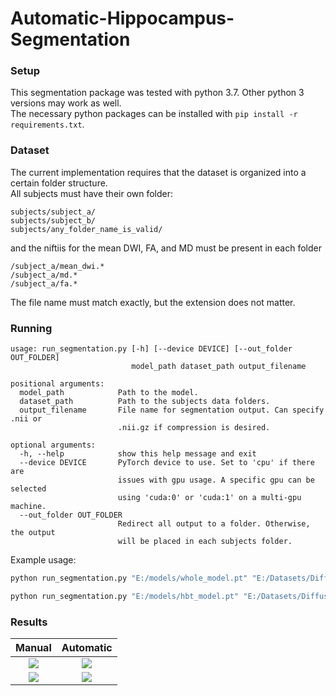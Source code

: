# Automatic-Hippocampus-Segmentation

### Setup
This segmentation package was tested with python 3.7. Other python 3 versions may work as well.  
The necessary python packages can be installed with `pip install -r requirements.txt`.

### Dataset
The current implementation requires that the dataset is organized into a certain folder structure.  
All subjects must have their own folder:
```
subjects/subject_a/
subjects/subject_b/
subjects/any_folder_name_is_valid/
```
and the niftiis for the mean DWI, FA, and MD must be present in each folder

```
/subject_a/mean_dwi.*
/subject_a/md.*
/subject_a/fa.*
```
The file name must match exactly, but the extension does not matter.

### Running

```
usage: run_segmentation.py [-h] [--device DEVICE] [--out_folder OUT_FOLDER]
                           model_path dataset_path output_filename
                           
positional arguments:
  model_path            Path to the model.
  dataset_path          Path to the subjects data folders.
  output_filename       File name for segmentation output. Can specify .nii or
                        .nii.gz if compression is desired.

optional arguments:
  -h, --help            show this help message and exit
  --device DEVICE       PyTorch device to use. Set to 'cpu' if there are
                        issues with gpu usage. A specific gpu can be selected
                        using 'cuda:0' or 'cuda:1' on a multi-gpu machine.
  --out_folder OUT_FOLDER
                        Redirect all output to a folder. Otherwise, the output
                        will be placed in each subjects folder.

```
Example usage:
```bash
python run_segmentation.py "E:/models/whole_model.pt" "E:/Datasets/Diffusion_MRI/Subjects/" whole_pred.nii.gz
```

```bash
python run_segmentation.py "E:/models/hbt_model.pt" "E:/Datasets/Diffusion_MRI/Subjects/" hbt_pred.nii.gz --out_folder "E:/Datasets/Diffusion_MRI/HBT_Predictions/"
```

### Results
Manual                     | Automatic
:-------------------------:|:-------------------------:
![](https://github.com/efirdc/Automatic-Hippocampus-Segmentation/blob/master/results/ab300_009/whole_gt.png)  |  ![](https://github.com/efirdc/Automatic-Hippocampus-Segmentation/blob/master/results/ab300_009/whole_pred.png)  
![](https://github.com/efirdc/Automatic-Hippocampus-Segmentation/blob/master/results/ab300_009/hbt_gt.png)  |  ![](https://github.com/efirdc/Automatic-Hippocampus-Segmentation/blob/master/results/ab300_009/hbt_pred.png)

